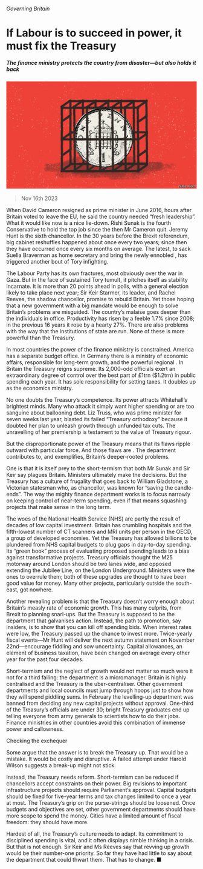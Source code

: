 ###### Governing Britain

# If Labour is to succeed in power, it must fix the Treasury 

##### The finance ministry protects the country from disaster—but also holds it back 

![image](images/20231118_LDD003.jpg) 

> Nov 16th 2023 

When David Cameron resigned as prime minister in June 2016, hours after Britain voted to leave the EU, he said the country needed “fresh leadership”. What it would like now is a nice lie-down. Rishi Sunak is the fourth Conservative to hold the top job since the then Mr Cameron quit. Jeremy Hunt is the sixth chancellor. In the 30 years before the Brexit referendum, big cabinet reshuffles happened about once every two years; since then they have occurred once every six months on average. The latest, to sack Suella Braverman as home secretary and bring the newly ennobled , has triggered another bout of Tory infighting. 

The Labour Party has its own fractures, most obviously over the war in Gaza. But in the face of sustained Tory tumult, it pitches itself as stability incarnate. It is more than 20 points ahead in polls, with a general election likely to take place next year; Sir Keir Starmer, its leader, and Rachel Reeves, the shadow chancellor, promise to rebuild Britain. Yet those hoping that a new government with a big mandate would be enough to solve Britain’s problems are misguided. The country’s malaise goes deeper than the individuals in office. Productivity has risen by a feeble 1.7% since 2008; in the previous 16 years it rose by a hearty 27%. There are also problems with the way that the institutions of state are run. None of these is more powerful than the Treasury. 

In most countries the power of the finance ministry is constrained. America has a separate budget office. In Germany there is a ministry of economic affairs, responsible for long-term growth, and the powerful regional . In Britain the Treasury reigns supreme. Its 2,000-odd officials exert an extraordinary degree of control over the best part of £1trn ($1.2trn) in public spending each year. It has sole responsibility for setting taxes. It doubles up as the economics ministry. 

No one doubts the Treasury’s competence. Its power attracts Whitehall’s brightest minds. Many who attack it simply want higher spending or are too sanguine about ballooning debt. Liz Truss, who was prime minister for seven weeks last year, blasted its failed “Treasury orthodoxy” because it doubted her plan to unleash growth through unfunded tax cuts. The unravelling of her premiership is testament to the value of Treasury rigour. 

But the disproportionate power of the Treasury means that its flaws ripple outward with particular force. And those flaws are . The department contributes to, and exemplifies, Britain’s deeper-rooted problems. 

One is that it is itself prey to the short-termism that both Mr Sunak and Sir Keir say plagues Britain. Ministers ultimately make the decisions. But the Treasury has a culture of frugality that goes back to William Gladstone, a Victorian statesman who, as chancellor, was known for “saving the candle-ends”. The way the mighty finance department works is to focus narrowly on keeping control of near-term spending, even if that means squashing projects that make sense in the long term. 

The woes of the National Health Service (NHS) are partly the result of decades of low capital investment. Britain has crumbling hospitals and the fifth-lowest number of CT scanners and MRI units per person in the OECD, a group of developed economies. Yet the Treasury has allowed billions to be plundered from NHS capital budgets to plug gaps in day-to-day spending. Its “green book” process of evaluating proposed spending leads to a bias against transformative projects. Treasury officials thought the M25 motorway around London should be two lanes wide, and opposed extending the Jubilee Line, on the London Underground. Ministers were the ones to overrule them; both of these upgrades are thought to have been good value for money. Many other projects, particularly outside the south-east, got nowhere. 

Another revealing problem is that the Treasury doesn’t worry enough about Britain’s measly rate of economic growth. This has many culprits, from Brexit to planning snarl-ups. But the Treasury is supposed to be the department that galvanises action. Instead, the path to promotion, say insiders, is to show that you can kill off spending bids. When interest rates were low, the Treasury passed up the chance to invest more. Twice-yearly fiscal events—Mr Hunt will deliver the next autumn statement on November 22nd—encourage fiddling and sow uncertainty. Capital allowances, an element of business taxation, have been changed on average every other year for the past four decades. 

Short-termism and the neglect of growth would not matter so much were it not for a third failing: the department is a micromanager. Britain is highly centralised and the Treasury is the uber-centraliser. Other government departments and local councils must jump through hoops just to show how they will spend piddling sums. In February the levelling-up department was banned from deciding any new capital projects without approval. One-third of the Treasury’s officials are under 30; bright Treasury graduates end up telling everyone from army generals to scientists how to do their jobs. Finance ministries in other countries avoid this combination of immense power and callowness. 

Checking the exchequer

Some argue that the answer is to break the Treasury up. That would be a mistake. It would be costly and disruptive. A failed attempt under Harold Wilson suggests a break-up might not stick. 

Instead, the Treasury needs reform. Short-termism can be reduced if chancellors accept constraints on their power. Big revisions to important infrastructure projects should require Parliament’s approval. Capital budgets should be fixed for five-year terms and tax changes limited to once a year at most. The Treasury’s grip on the purse-strings should be loosened. Once budgets and objectives are set, other government departments should have more scope to spend the money. Cities have a limited amount of fiscal freedom: they should have more. 

Hardest of all, the Treasury’s culture needs to adapt. Its commitment to disciplined spending is vital, and it often displays nimble thinking in a crisis. But that is not enough. Sir Keir and Ms Reeves say that revving up growth would be their number-one priority. So far they have had little to say about the department that could thwart them. That has to change. ■


